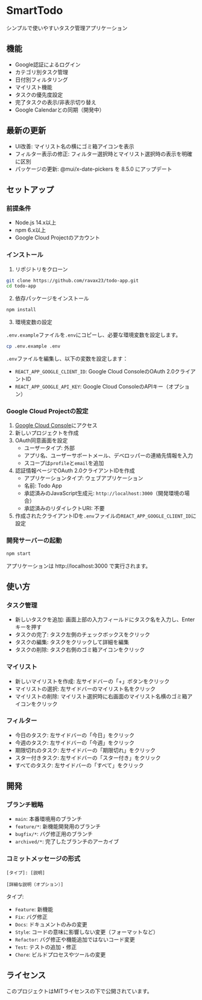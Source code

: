 # SmartTodo

シンプルで使いやすいタスク管理アプリケーション

## 機能

- Google認証によるログイン
- カテゴリ別タスク管理
- 日付別フィルタリング
- マイリスト機能
- タスクの優先度設定
- 完了タスクの表示/非表示切り替え
- Google Calendarとの同期（開発中）

## 最新の更新

- UI改善: マイリスト名の横にゴミ箱アイコンを表示
- フィルター表示の修正: フィルター選択時とマイリスト選択時の表示を明確に区別
- パッケージの更新: @mui/x-date-pickers を 8.5.0 にアップデート

## セットアップ

### 前提条件

- Node.js 14.x以上
- npm 6.x以上
- Google Cloud Projectのアカウント

### インストール

1. リポジトリをクローン

```bash
git clone https://github.com/ravax23/todo-app.git
cd todo-app
```

2. 依存パッケージをインストール

```bash
npm install
```

3. 環境変数の設定

`.env.example`ファイルを`.env`にコピーし、必要な環境変数を設定します。

```bash
cp .env.example .env
```

`.env`ファイルを編集し、以下の変数を設定します：

- `REACT_APP_GOOGLE_CLIENT_ID`: Google Cloud ConsoleのOAuth 2.0クライアントID
- `REACT_APP_GOOGLE_API_KEY`: Google Cloud ConsoleのAPIキー（オプション）

### Google Cloud Projectの設定

1. [Google Cloud Console](https://console.cloud.google.com/)にアクセス
2. 新しいプロジェクトを作成
3. OAuth同意画面を設定
   - ユーザータイプ: 外部
   - アプリ名、ユーザーサポートメール、デベロッパーの連絡先情報を入力
   - スコープは`profile`と`email`を追加
4. 認証情報ページでOAuth 2.0クライアントIDを作成
   - アプリケーションタイプ: ウェブアプリケーション
   - 名前: Todo App
   - 承認済みのJavaScript生成元: `http://localhost:3000`（開発環境の場合）
   - 承認済みのリダイレクトURI: 不要
5. 作成されたクライアントIDを`.env`ファイルの`REACT_APP_GOOGLE_CLIENT_ID`に設定

### 開発サーバーの起動

```bash
npm start
```

アプリケーションは http://localhost:3000 で実行されます。

## 使い方

### タスク管理

- 新しいタスクを追加: 画面上部の入力フィールドにタスク名を入力し、Enterキーを押す
- タスクの完了: タスク左側のチェックボックスをクリック
- タスクの編集: タスクをクリックして詳細を編集
- タスクの削除: タスク右側のゴミ箱アイコンをクリック

### マイリスト

- 新しいマイリストを作成: 左サイドバーの「+」ボタンをクリック
- マイリストの選択: 左サイドバーのマイリスト名をクリック
- マイリストの削除: マイリスト選択時に右画面のマイリスト名横のゴミ箱アイコンをクリック

### フィルター

- 今日のタスク: 左サイドバーの「今日」をクリック
- 今週のタスク: 左サイドバーの「今週」をクリック
- 期限切れのタスク: 左サイドバーの「期限切れ」をクリック
- スター付きタスク: 左サイドバーの「スター付き」をクリック
- すべてのタスク: 左サイドバーの「すべて」をクリック

## 開発

### ブランチ戦略

- `main`: 本番環境用のブランチ
- `feature/*`: 新機能開発用のブランチ
- `bugfix/*`: バグ修正用のブランチ
- `archived/*`: 完了したブランチのアーカイブ

### コミットメッセージの形式

```
[タイプ]: [説明]

[詳細な説明（オプション）]
```

タイプ:
- `Feature`: 新機能
- `Fix`: バグ修正
- `Docs`: ドキュメントのみの変更
- `Style`: コードの意味に影響しない変更（フォーマットなど）
- `Refactor`: バグ修正や機能追加ではないコード変更
- `Test`: テストの追加・修正
- `Chore`: ビルドプロセスやツールの変更

## ライセンス

このプロジェクトはMITライセンスの下で公開されています。
